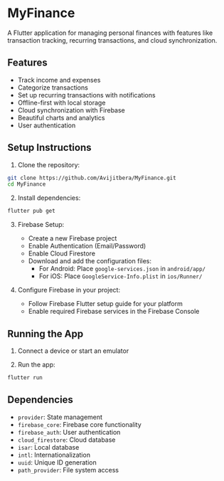 # MyFinance

A Flutter application for managing personal finances with features like transaction tracking, recurring transactions, and cloud synchronization.

## Features

- Track income and expenses
- Categorize transactions
- Set up recurring transactions with notifications
- Offline-first with local storage
- Cloud synchronization with Firebase
- Beautiful charts and analytics
- User authentication


## Setup Instructions

1. Clone the repository:
```bash
git clone https://github.com/Avijitbera/MyFinance.git
cd MyFinance
```

2. Install dependencies:
```bash
flutter pub get
```

3. Firebase Setup:
   - Create a new Firebase project
   - Enable Authentication (Email/Password)
   - Enable Cloud Firestore
   - Download and add the configuration files:
     - For Android: Place `google-services.json` in `android/app/`
     - For iOS: Place `GoogleService-Info.plist` in `ios/Runner/`

4. Configure Firebase in your project:
   - Follow Firebase Flutter setup guide for your platform
   - Enable required Firebase services in the Firebase Console

## Running the App

1. Connect a device or start an emulator

2. Run the app:
```bash
flutter run
```


## Dependencies

- `provider`: State management
- `firebase_core`: Firebase core functionality
- `firebase_auth`: User authentication
- `cloud_firestore`: Cloud database
- `isar`: Local database
- `intl`: Internationalization
- `uuid`: Unique ID generation
- `path_provider`: File system access
